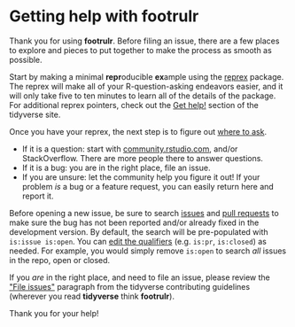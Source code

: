 # Getting help with footrulr

Thank you for using __footrulr__. Before filing an issue, there are a few places to explore and pieces to put together to make the process as smooth as possible.

Start by making a minimal **repr**oducible **ex**ample using the [reprex](http://reprex.tidyverse.org/) package. The reprex will make all of your R-question-asking endeavors easier, and it will only take five to ten minutes to learn all of the details of the package. For
additional reprex pointers, check out the [Get help!](https://www.tidyverse.org/help/) section of the tidyverse site.

Once you have your reprex, the next step is to figure out [where to ask](https://www.tidyverse.org/help/#where-to-ask).

* If it is a question: start with
    [community.rstudio.com](https://community.rstudio.com/), and/or StackOverflow. There are more people there to answer questions.
* If it is a bug: you are in the right place, file an issue.
* If you are unsure: let the community help you figure it out! If your problem _is_ a bug or a feature request, you can easily return here and report it. 

Before opening a new issue, be sure to search [issues](https://github.com/forestgeo/footrulr/issues) and [pull requests](https://github.com/forestgeo/footrulr/pulls) to make sure the bug has not been reported and/or already fixed in the development version. By default, the search will be pre-populated with `is:issue is:open`. You can [edit the qualifiers](https://help.github.com/articles/searching-issues-and-pull-requests/) (e.g. `is:pr`, `is:closed`) as needed. For example, you would simply remove `is:open` to search _all_ issues in the repo, open or closed.

If you _are_ in the right place, and need to file an issue, please review the ["File issues"](https://www.tidyverse.org/contribute/#issues) paragraph from the tidyverse contributing guidelines (wherever you read __tidyverse__ think __footrulr__).

Thank you for your help!
